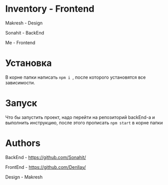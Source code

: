 # Inventory - Frontend

Makresh - Design

Sonahit - BackEnd

Me - Frontend

# Установка

В корне папки написать `npm i `, после которого установятся все зависимости.

# Запуск
Что бы запустить проект, надо перейти на репозиторий backEnd-a и выполнить инструкцию, после этого прописать `npm start` в корне папки

# Authors

BackEnd - https://github.com/Sonahit/

FrontEnd - https://github.com/Denllay/

Design - Makresh
